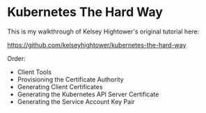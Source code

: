 # Kubernetes The Hard Way
This is my walkthrough of Kelsey Hightower's original tutorial here:

https://github.com/kelseyhightower/kubernetes-the-hard-way

Order:
  - Client Tools
  - Provisioning the Certificate Authority
  - Generating Client Certificates
  - Generating the Kubernetes API Server Certificate
  - Generating the Service Account Key Pair
